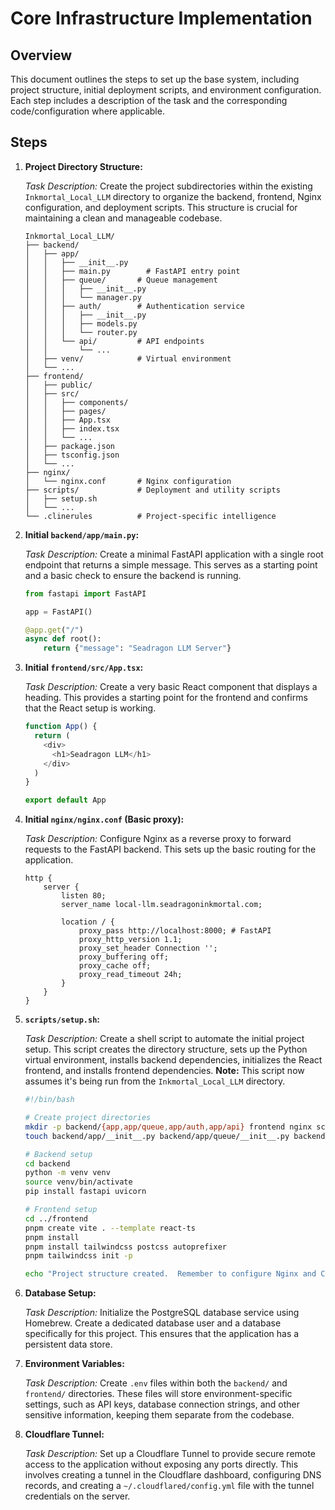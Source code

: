 # Core Infrastructure Implementation

## Overview
This document outlines the steps to set up the base system, including project structure, initial deployment scripts, and environment configuration. Each step includes a description of the task and the corresponding code/configuration where applicable.

## Steps

1.  **Project Directory Structure:**

    *Task Description:* Create the project subdirectories within the existing `Inkmortal_Local_LLM` directory to organize the backend, frontend, Nginx configuration, and deployment scripts. This structure is crucial for maintaining a clean and manageable codebase.

    ```
    Inkmortal_Local_LLM/
    ├── backend/
    │   ├── app/
    │   │   ├── __init__.py
    │   │   ├── main.py        # FastAPI entry point
    │   │   ├── queue/       # Queue management
    │   │   │   ├── __init__.py
    │   │   │   └── manager.py
    │   │   ├── auth/        # Authentication service
    │   │   │   ├── __init__.py
    │   │   │   ├── models.py
    │   │   │   └── router.py
    │   │   └── api/         # API endpoints
    │   │       └── ...
    │   ├── venv/            # Virtual environment
    │   └── ...
    ├── frontend/
    │   ├── public/
    │   ├── src/
    │   │   ├── components/
    │   │   ├── pages/
    │   │   ├── App.tsx
    │   │   ├── index.tsx
    │   │   └── ...
    │   ├── package.json
    │   ├── tsconfig.json
    │   └── ...
    ├── nginx/
    │   └── nginx.conf       # Nginx configuration
    ├── scripts/             # Deployment and utility scripts
    │   ├── setup.sh
    │   └── ...
    └── .clinerules          # Project-specific intelligence
    ```

2.  **Initial `backend/app/main.py`:**

    *Task Description:* Create a minimal FastAPI application with a single root endpoint that returns a simple message. This serves as a starting point and a basic check to ensure the backend is running.

    ```python
    from fastapi import FastAPI

    app = FastAPI()

    @app.get("/")
    async def root():
        return {"message": "Seadragon LLM Server"}

    ```

3.  **Initial `frontend/src/App.tsx`:**

    *Task Description:* Create a very basic React component that displays a heading. This provides a starting point for the frontend and confirms that the React setup is working.

    ```typescript
    function App() {
      return (
        <div>
          <h1>Seadragon LLM</h1>
        </div>
      )
    }

    export default App
    ```

4. **Initial `nginx/nginx.conf` (Basic proxy):**

    *Task Description:* Configure Nginx as a reverse proxy to forward requests to the FastAPI backend. This sets up the basic routing for the application.

    ```
    http {
        server {
            listen 80;
            server_name local-llm.seadragoninkmortal.com;

            location / {
                proxy_pass http://localhost:8000; # FastAPI
                proxy_http_version 1.1;
                proxy_set_header Connection '';
                proxy_buffering off;
                proxy_cache off;
                proxy_read_timeout 24h;
            }
        }
    }
    ```

5.  **`scripts/setup.sh`:**

    *Task Description:* Create a shell script to automate the initial project setup. This script creates the directory structure, sets up the Python virtual environment, installs backend dependencies, initializes the React frontend, and installs frontend dependencies.  **Note:** This script now assumes it's being run from the `Inkmortal_Local_LLM` directory.

    ```bash
    #!/bin/bash

    # Create project directories
    mkdir -p backend/{app,app/queue,app/auth,app/api} frontend nginx scripts
    touch backend/app/__init__.py backend/app/queue/__init__.py backend/app/auth/__init__.py

    # Backend setup
    cd backend
    python -m venv venv
    source venv/bin/activate
    pip install fastapi uvicorn

    # Frontend setup
    cd ../frontend
    pnpm create vite . --template react-ts
    pnpm install
    pnpm install tailwindcss postcss autoprefixer
    pnpm tailwindcss init -p

    echo "Project structure created.  Remember to configure Nginx and Cloudflare."
    ```

6. **Database Setup:**

    *Task Description:* Initialize the PostgreSQL database service using Homebrew. Create a dedicated database user and a database specifically for this project. This ensures that the application has a persistent data store.

7. **Environment Variables:**

    *Task Description:* Create `.env` files within both the `backend/` and `frontend/` directories. These files will store environment-specific settings, such as API keys, database connection strings, and other sensitive information, keeping them separate from the codebase.

8. **Cloudflare Tunnel:**

    *Task Description:* Set up a Cloudflare Tunnel to provide secure remote access to the application without exposing any ports directly. This involves creating a tunnel in the Cloudflare dashboard, configuring DNS records, and creating a `~/.cloudflared/config.yml` file with the tunnel credentials on the server.
